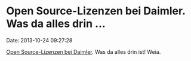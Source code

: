Open Source-Lizenzen bei Daimler. Was da alles drin \...
========================================================

Date: 2013-10-24 09:27:28

[Open Source-Lizenzen bei
Daimler](http://www4.mercedes-benz.com/manual-cars/ba/foss/content/en/assets/FOSS_licences.pdf).
Was da alles drin ist! Weia.
